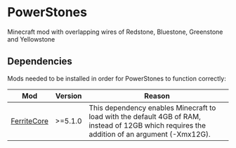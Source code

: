 # PowerStones
Minecraft mod with overlapping wires of Redstone, Bluestone, Greenstone and Yellowstone

## Dependencies

Mods needed to be installed in order for PowerStones to function correctly:

| Mod           | Version | Reason |
| ------------- | ------- | ------ |
| [FerriteCore] | >=5.1.0 | This dependency enables Minecraft to load with the default 4GB of RAM, instead of 12GB which requires the addition of an argument (-Xmx12G). |



[FerriteCore]: https://modrinth.com/mod/ferrite-core
